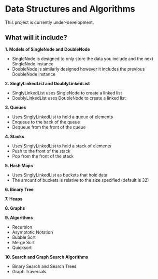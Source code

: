 # Data Structures and Algorithms

This project is currently under-development.

## What will it include?

**1. Models of SingleNode and DoubleNode**

-   SingleNode is designed to only store the data you include and the next SingleNode instance
-   DoubleNode is similarly designed however it includes the previous DoubleNode instance

**2. SinglyLinkedList and DoublyLinkedList**

-   SinglyLinkedList uses SingleNode to create a linked list
-   DoublyLinkedList uses DoubleNode to create a linked list

**3. Queues**

-   Uses SinglyLinkedList to hold a queue of elements
-   Enqueue to the back of the queue
-   Dequeue from the front of the queue

**4. Stacks**

-   Uses SinglyLinkedList to hold a stack of elements
-   Push to the front of the stack
-   Pop from the front of the stack

**5. Hash Maps**

-   Uses SinglyLinkedList as buckets that hold data
-   The amount of buckets is relative to the size specified (default is 32)

**6. Binary Tree**

**7. Heaps**

**8. Graphs**

**9. Algorithms**

-   Recursion
-   Asymptotic Notation
-   Bubble Sort
-   Merge Sort
-   Quicksort

**10. Search and Graph Search Algorithms**

-   Binary Search and Search Trees
-   Graph Traversals

